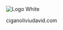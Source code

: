 ![Logo White](https://github.com/CiganOliviu/ciganoliviu.github.io/assets/43005157/03f4e9c3-a877-420a-a6f5-d59087ed50dc)

ciganoliviudavid.com
